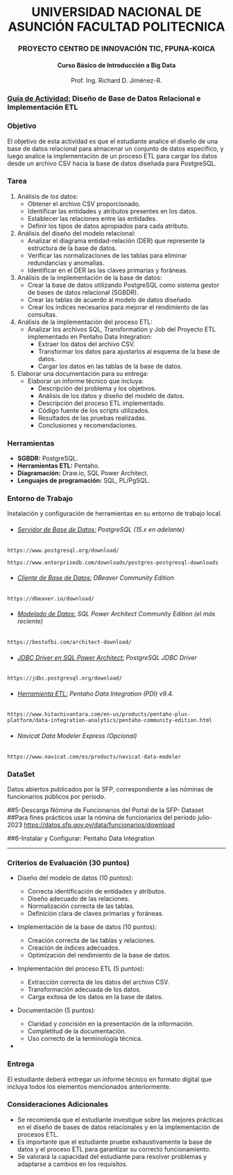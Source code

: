 <center><h1>UNIVERSIDAD NACIONAL DE ASUNCIÓN 
     FACULTAD POLITECNICA</h1></center>
<center><h3>PROYECTO CENTRO DE INNOVACIÓN TIC, FPUNA-KOICA</center>

<center><h4>Curso Básico de Introducción a Big Data</h4></center>

<center>Prof. Ing. Richard D. Jiménez-R.</center>

### **<u>Guía de Actividad:</u> Diseño de Base de Datos Relacional e Implementación ETL**



### Objetivo

El objetivo de esta actividad es que el estudiante analice el diseño de una base de datos relacional para almacenar un conjunto de datos específico, y luego analice la implementación de un proceso ETL para cargar los datos desde un archivo CSV hacia la base de datos diseñada para PostgreSQL.



### Tarea

1. Análisis de los datos:
   - Obtener el archivo CSV proporcionado.
   - Identificar las entidades y atributos presentes en los datos.
   - Establecer las relaciones entre las entidades.
   - Definir los tipos de datos apropiados para cada atributo.
2. Análisis del diseño del modelo relacional:
   - Analizar el diagrama entidad-relación (DER) que represente la estructura de la base de datos.
   - Verificar las normalizaciones de las tablas para eliminar redundancias y anomalías.
   - Identificar en el DER las las claves primarias y foráneas.
3. Análisis de la implementación de la base de datos:
   - Crear la base de datos utilizando PostgreSQL como sistema gestor de bases de datos relacional (SGBDR).
   - Crear las tablas de acuerdo al modelo de datos diseñado.
   - Crear los índices necesarios para mejorar el rendimiento de las consultas.
4. Análisis de la implementación del proceso ETL:
   - Analizar los archivos SQL, Transformation y Job del Proyecto ETL implementado en Pentaho Data Integration:
     - Extraer los datos del archivo CSV.
     - Transformar los datos para ajustarlos al esquema de la base de datos.
     - Cargar los datos en las tablas de la base de datos.
5. Elaborar una documentación para su entrega:
   - Elaborar un informe técnico que incluya:
     - Descripción del problema y los objetivos.
     - Análisis de los datos y diseño del modelo de datos.
     - Descripción del proceso ETL implementado.
     - Código fuente de los scripts utilizados.
     - Resultados de las pruebas realizadas.
     - Conclusiones y recomendaciones.

### Herramientas

- **SGBDR:** PostgreSQL.
- **Herramientas ETL:** Pentaho.
- **Diagramación:** Draw.io, SQL Power Architect.
- **Lenguajes de programación:** SQL, PL/PgSQL.



### Entorno de Trabajo

Instalación y configuración de herramientas en su entorno de trabajo local.

- ###### <u>Servidor de Base de Datos:</u> PostgreSQL (15.x en adelante)

`https://www.postgresql.org/download/`

`https://www.enterprisedb.com/downloads/postgres-postgresql-downloads`



- ###### <u>Cliente de Base de Datos:</u> DBeaver Community Edition

`https://dbeaver.io/download/`



- ###### <u>Modelado de Datos:</u> SQL Power Architect Community Edition (el más reciente)

`https://bestofbi.com/architect-download/`



- ###### <u>JDBC Driver en SQL Power Architect:</u> PostgreSQL JDBC Driver

`https://jdbc.postgresql.org/download/`



- ###### <u>Herramienta ETL:</u> Pentaho Data Integration (PDI) v9.4.

`https://www.hitachivantara.com/en-us/products/pentaho-plus-platform/data-integration-analytics/pentaho-community-edition.html`



- ###### Navicat Data Modeler Express (Opcional)

`https://www.navicat.com/es/products/navicat-data-modeler`



### DataSet

Datos abiertos publicados por la SFP, correspondiente a las nóminas de funcionarios públicos por periodo.

##5-Descarga Nómina de Funcionarios del Portal de la SFP- Dataset
##Para fines prácticos usar la nómina de funcionarios del periodo julio-2023
https://datos.sfp.gov.py/data/funcionarios/download

##6-Instalar y Configurar: Pentaho Data Integration

------------------------------



### Criterios de Evaluación (30 puntos)

- Diseño del modelo de datos (10 puntos):
  - Correcta identificación de entidades y atributos.
  - Diseño adecuado de las relaciones.
  - Normalización correcta de las tablas.
  - Definición clara de claves primarias y foráneas.
- Implementación de la base de datos (10 puntos):
  - Creación correcta de las tablas y relaciones.
  - Creación de índices adecuados.
  - Optimización del rendimiento de la base de datos.
- Implementación del proceso ETL (5 puntos):
  - Extracción correcta de los datos del archivo CSV.
  - Transformación adecuada de los datos.
  - Carga exitosa de los datos en la base de datos.
- Documentación (5 puntos):
  - Claridad y concisión en la presentación de la información.
  - Completitud de la documentación.
  - Uso correcto de la terminología técnica.

- 

### Entrega

El estudiante deberá entregar un informe técnico en formato digital que incluya todos los elementos mencionados anteriormente.

### Consideraciones Adicionales

- Se recomienda que el estudiante investigue sobre las mejores prácticas en el diseño de bases de datos relacionales y en la implementación de procesos ETL.
- Es importante que el estudiante pruebe exhaustivamente la base de datos y el proceso ETL para garantizar su correcto funcionamiento.
- Se valorará la capacidad del estudiante para resolver problemas y adaptarse a cambios en los requisitos.

